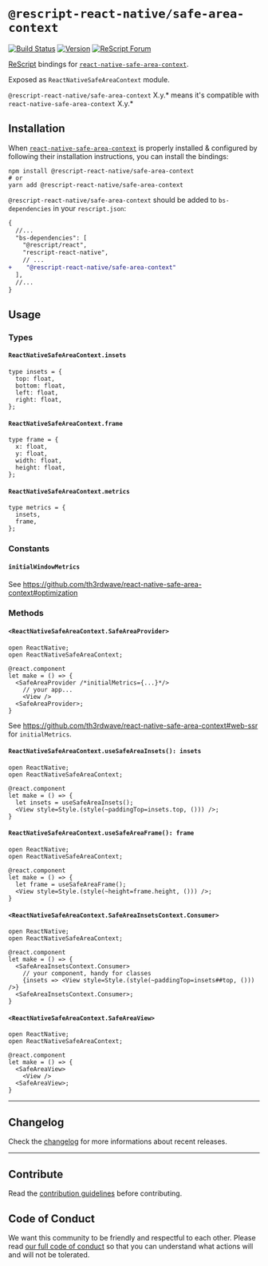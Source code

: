 # `@rescript-react-native/safe-area-context`

[![Build Status](https://github.com/rescript-react-native/safe-area-context/workflows/Build/badge.svg)](https://github.com/rescript-react-native/safe-area-context/actions)
[![Version](https://img.shields.io/npm/v/@rescript-react-native/safe-area-context.svg)](https://www.npmjs.com/@rescript-react-native/safe-area-context)
[![ReScript Forum](https://img.shields.io/discourse/posts?color=e6484f&label=ReScript%20Forum&server=https%3A%2F%2Fforum.rescript-lang.org)](https://forum.rescript-lang.org/)

[ReScript](https://rescript-lang.org) bindings for
[`react-native-safe-area-context`](https://github.com/th3rdwave/react-native-safe-area-context).

Exposed as `ReactNativeSafeAreaContext` module.

`@rescript-react-native/safe-area-context` X.y.\* means it's compatible with
`react-native-safe-area-context` X.y.\*

## Installation

When
[`react-native-safe-area-context`](https://github.com/th3rdwave/react-native-safe-area-context)
is properly installed & configured by following their installation instructions,
you can install the bindings:

```console
npm install @rescript-react-native/safe-area-context
# or
yarn add @rescript-react-native/safe-area-context
```

`@rescript-react-native/safe-area-context` should be added to `bs-dependencies` in
your `rescript.json`:

```diff
{
  //...
  "bs-dependencies": [
    "@rescript/react",
    "rescript-react-native",
    // ...
+    "@rescript-react-native/safe-area-context"
  ],
  //...
}
```

## Usage

### Types

#### `ReactNativeSafeAreaContext.insets`

```rescript
type insets = {
  top: float,
  bottom: float,
  left: float,
  right: float,
};
```

#### `ReactNativeSafeAreaContext.frame`

```rescript
type frame = {
  x: float,
  y: float,
  width: float,
  height: float,
};
```

#### `ReactNativeSafeAreaContext.metrics`

```rescript
type metrics = {
  insets,
  frame,
};
```

### Constants

#### `initialWindowMetrics`

See <https://github.com/th3rdwave/react-native-safe-area-context#optimization>

### Methods

#### `<ReactNativeSafeAreaContext.SafeAreaProvider>`

```rescript
open ReactNative;
open ReactNativeSafeAreaContext;

@react.component
let make = () => {
  <SafeAreaProvider /*initialMetrics={...}*/>
    // your app...
    <View />
  <SafeAreaProvider>;
}
```

See <https://github.com/th3rdwave/react-native-safe-area-context#web-ssr> for
`initialMetrics`.

#### `ReactNativeSafeAreaContext.useSafeAreaInsets(): insets`

```rescript
open ReactNative;
open ReactNativeSafeAreaContext;

@react.component
let make = () => {
  let insets = useSafeAreaInsets();
  <View style=Style.(style(~paddingTop=insets.top, ())) />;
}
```

#### `ReactNativeSafeAreaContext.useSafeAreaFrame(): frame`

```rescript
open ReactNative;
open ReactNativeSafeAreaContext;

@react.component
let make = () => {
  let frame = useSafeAreaFrame();
  <View style=Style.(style(~height=frame.height, ())) />;
}
```

#### `<ReactNativeSafeAreaContext.SafeAreaInsetsContext.Consumer>`

```rescript
open ReactNative;
open ReactNativeSafeAreaContext;

@react.component
let make = () => {
  <SafeAreaInsetsContext.Consumer>
    // your component, handy for classes
    {insets => <View style=Style.(style(~paddingTop=insets##top, ())) />}
  <SafeAreaInsetsContext.Consumer>;
}
```

#### `<ReactNativeSafeAreaContext.SafeAreaView>`

```rescript
open ReactNative;
open ReactNativeSafeAreaContext;

@react.component
let make = () => {
  <SafeAreaView>
    <View />
  <SafeAreaView>;
}
```

---

## Changelog

Check the [changelog](./CHANGELOG.md) for more informations about recent
releases.

---

## Contribute

Read the
[contribution guidelines](https://github.com/rescript-react-native/.github/blob/master/CONTRIBUTING.md)
before contributing.

## Code of Conduct

We want this community to be friendly and respectful to each other. Please read
[our full code of conduct](https://github.com/rescript-react-native/.github/blob/master/CODE_OF_CONDUCT.md)
so that you can understand what actions will and will not be tolerated.
